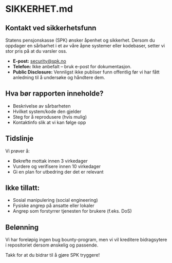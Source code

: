 # SIKKERHET.md

## Kontakt ved sikkerhetsfunn

Statens pensjonskasse (SPK) ønsker åpenhet og sikkerhet. Dersom du oppdager en sårbarhet i et av våre åpne systemer eller kodebaser, setter vi stor pris på at du varsler oss.

- **E-post:** security@spk.no
- **Telefon:** Ikke anbefalt – bruk e-post for dokumentasjon.
- **Public Disclosure:** Vennligst ikke publiser funn offentlig før vi har fått anledning til å undersøke og håndtere dem.

## Hva bør rapporten inneholde?

- Beskrivelse av sårbarheten
- Hvilket system/kode den gjelder
- Steg for å reprodusere (hvis mulig)
- Kontaktinfo slik at vi kan følge opp

## Tidslinje

Vi prøver å:

- Bekrefte mottak innen 3 virkedager
- Vurdere og verifisere innen 10 virkedager
- Gi en plan for utbedring der det er relevant

## Ikke tillatt:

- Sosial manipulering (social engineering)
- Fysiske angrep på ansatte eller lokaler
- Angrep som forstyrrer tjenesten for brukere (f.eks. DoS)

## Belønning

Vi har foreløpig ingen bug bounty-program, men vi vil kreditere bidragsytere i repositoriet dersom ønskelig og passende.

Takk for at du bidrar til å gjøre SPK tryggere!
